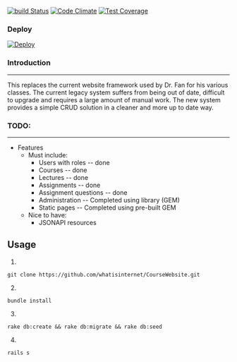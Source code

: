 [![build
Status](https://travis-ci.org/whatisinternet/CourseWebsite.svg?branch=master)](https://travis-ci.org/whatisinternet/CourseWebsite)
[![Code
Climate](https://codeclimate.com/github/whatisinternet/CourseWebsite/badges/gpa.svg)](https://codeclimate.com/github/whatisinternet/CourseWebsite)
[![Test
Coverage](https://codeclimate.com/github/whatisinternet/CourseWebsite/badges/coverage.svg)](https://codeclimate.com/github/whatisinternet/CourseWebsite)

### Deploy
[![Deploy](https://www.herokucdn.com/deploy/button.png)](https://heroku.com/deploy)

### Introduction
----------------
This replaces the current website framework used by Dr. Fan for his various
classes. The current legacy system suffers from being out of date, difficult to
upgrade and requires a large amount of manual work. The new system provides a
simple CRUD solution in a cleaner and more up to date way.

### TODO:
----------------
  - Features
    - Must include:
      - Users with roles -- done
      - Courses -- done
      - Lectures -- done
      - Assignments -- done
      - Assignment questions -- done
      - Administration -- Completed using library (GEM)
      - Static pages -- Completed using pre-built GEM
    - Nice to have:
      - JSONAPI resources

## Usage

1.
  ```
  git clone https://github.com/whatisinternet/CourseWebsite.git
  ```
2.
  ```
  bundle install
  ```
3.
  ```
  rake db:create && rake db:migrate && rake db:seed
  ```
4.
  ```
  rails s
  ```

